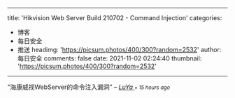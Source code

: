 
---
title: 'Hikvision Web Server Build 210702 - Command Injection'
categories: 
 - 博客
 - 每日安全
 - 推送
headimg: 'https://picsum.photos/400/300?random=2532'
author: 每日安全
comments: false
date: 2021-11-02 02:24:40
thumbnail: 'https://picsum.photos/400/300?random=2532'
---

<div>   
<q>海康威视WebServer的命令注入漏洞</q>
–
<cite>
<a class="text-muted" href="https://sec.today/user/f6f7818d-6c86-4ec3-941f-2224142573a6/pushes/">
LuYa
</a>
<span class="text-muted"><small>• 15 hours ago</small></span>
</cite>
  
</div>
            